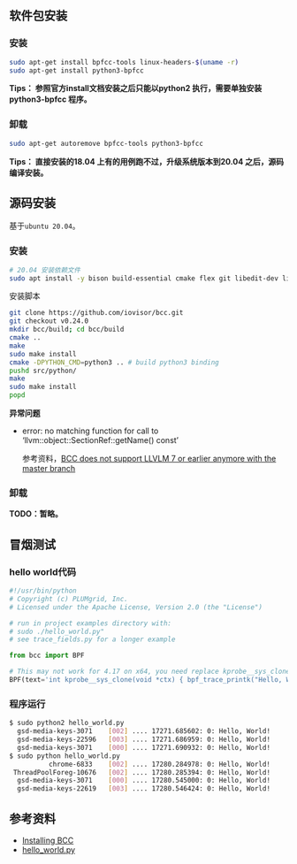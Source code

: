 ## 软件包安装

### 安装

```bash
sudo apt-get install bpfcc-tools linux-headers-$(uname -r)
sudo apt-get install python3-bpfcc
```

**Tips： 参照官方install文档安装之后只能以python2 执行，需要单独安装python3-bpfcc 程序。**

### 卸载

```bash
sudo apt-get autoremove bpfcc-tools python3-bpfcc
```



**Tips： 直接安装的18.04 上有的用例跑不过，升级系统版本到20.04 之后，源码编译安装。**



## 源码安装

基于`ubuntu 20.04`。

### 安装

```bash
# 20.04 安装依赖文件
sudo apt install -y bison build-essential cmake flex git libedit-dev libllvm7 llvm-7-dev libclang-7-dev python zlib1g-dev libelf-dev libfl-dev python3-distutilsÝU
```

安装脚本

```bash
git clone https://github.com/iovisor/bcc.git
git checkout v0.24.0
mkdir bcc/build; cd bcc/build
cmake ..
make
sudo make install
cmake -DPYTHON_CMD=python3 .. # build python3 binding
pushd src/python/
make
sudo make install
popd
```

**异常问题**

* error: no matching function for call to ‘llvm::object::SectionRef::getName() const’

  参考资料，[BCC does not support LLVLM 7 or earlier anymore with the master branch](https://github.com/iovisor/bcc/issues/3881)

### 卸载

**TODO：暂略。**



## 冒烟测试

### hello world代码

```python
#!/usr/bin/python
# Copyright (c) PLUMgrid, Inc.
# Licensed under the Apache License, Version 2.0 (the "License")

# run in project examples directory with:
# sudo ./hello_world.py"
# see trace_fields.py for a longer example

from bcc import BPF

# This may not work for 4.17 on x64, you need replace kprobe__sys_clone with kprobe____x64_sys_clone
BPF(text='int kprobe__sys_clone(void *ctx) { bpf_trace_printk("Hello, World!\\n"); return 0; }').trace_print()
```

### 程序运行

```bash
$ sudo python2 hello_world.py 
  gsd-media-keys-3071    [002] .... 17271.685602: 0: Hello, World!
  gsd-media-keys-22596   [003] .... 17271.686959: 0: Hello, World!
  gsd-media-keys-3071    [000] .... 17271.690932: 0: Hello, World!
$ sudo python hello_world.py 
          chrome-6833    [002] .... 17280.284978: 0: Hello, World!
 ThreadPoolForeg-10676   [002] .... 17280.285394: 0: Hello, World!
  gsd-media-keys-3071    [000] .... 17280.545000: 0: Hello, World!
  gsd-media-keys-22619   [003] .... 17280.546424: 0: Hello, World!
```



## 参考资料

* [Installing BCC](https://github.com/iovisor/bcc/blob/master/INSTALL.md)
* [hello_world.py](https://github.com/iovisor/bcc/blob/master/examples/hello_world.py)

